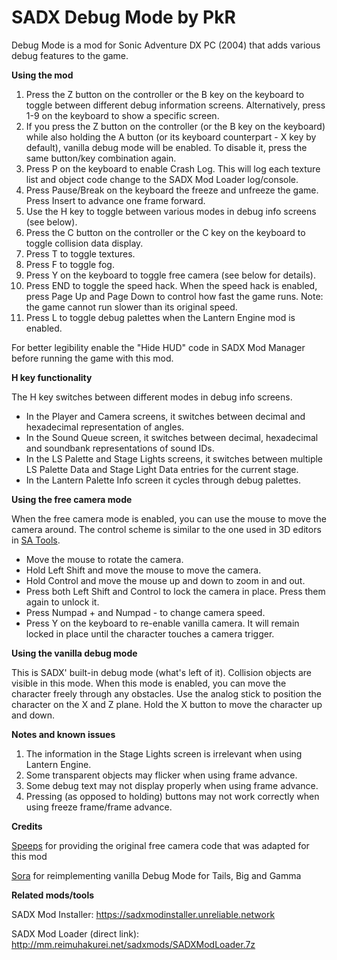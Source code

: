 # SADX Debug Mode by PkR

Debug Mode is a mod for Sonic Adventure DX PC (2004) that adds various debug features to the game.

**Using the mod**

1) Press the Z button on the controller or the B key on the keyboard to toggle between different debug information screens. Alternatively, press 1-9 on the keyboard to show a specific screen.
2) If you press the Z button on the controller (or the B key on the keyboard) while also holding the A button (or its keyboard counterpart - X key by default), vanilla debug mode will be enabled. To disable it, press the same button/key combination again.
3) Press P on the keyboard to enable Crash Log. This will log each texture list and object code change to the SADX Mod Loader log/console.
4) Press Pause/Break on the keyboard the freeze and unfreeze the game. Press Insert to advance one frame forward.
5) Use the H key to toggle between various modes in debug info screens (see below).
6) Press the C button on the controller or the C key on the keyboard to toggle collision data display.
7) Press T to toggle textures.
8) Press F to toggle fog.
9) Press Y on the keyboard to toggle free camera (see below for details).
10) Press END to toggle the speed hack. When the speed hack is enabled, press Page Up and Page Down to control how fast the game runs. Note: the game cannot run slower than its original speed.
11) Press L to toggle debug palettes when the Lantern Engine mod is enabled.

For better legibility enable the "Hide HUD" code in SADX Mod Manager before running the game with this mod.

**H key functionality**

The H key switches between different modes in debug info screens.
- In the Player and Camera screens, it switches between decimal and hexadecimal representation of angles. 
- In the Sound Queue screen, it switches between decimal, hexadecimal and soundbank representations of sound IDs.
- In the LS Palette and Stage Lights screens, it switches between multiple LS Palette Data and Stage Light Data entries for the current stage.
- In the Lantern Palette Info screen it cycles through debug palettes.

**Using the free camera mode**

When the free camera mode is enabled, you can use the mouse to move the camera around. The control scheme is similar to the one used in 3D editors in [SA Tools](https://github.com/sonicretro/sa_tools).
- Move the mouse to rotate the camera.
- Hold Left Shift and move the mouse to move the camera.
- Hold Control and move the mouse up and down to zoom in and out.
- Press both Left Shift and Control to lock the camera in place. Press them again to unlock it.
- Press Numpad + and Numpad - to change camera speed.
- Press Y on the keyboard to re-enable vanilla camera. It will remain locked in place until the character touches a camera trigger.

**Using the vanilla debug mode**

This is SADX' built-in debug mode (what's left of it). Collision objects are visible in this mode.
When this mode is enabled, you can move the character freely through any obstacles. Use the analog stick to position the character on the X and Z plane. Hold the X button to move the character up and down.

**Notes and known issues**
1) The information in the Stage Lights screen is irrelevant when using Lantern Engine.
2) Some transparent objects may flicker when using frame advance.
3) Some debug text may not display properly when using frame advance.
4) Pressing (as opposed to holding) buttons may not work correctly when using freeze frame/frame advance.

**Credits**

[Speeps](https://twitter.com/SPEEPSHighway) for providing the original free camera code that was adapted for this mod

[Sora](https://github.com/Sora-yx) for reimplementing vanilla Debug Mode for Tails, Big and Gamma

**Related mods/tools**

SADX Mod Installer: https://sadxmodinstaller.unreliable.network

SADX Mod Loader (direct link): http://mm.reimuhakurei.net/sadxmods/SADXModLoader.7z